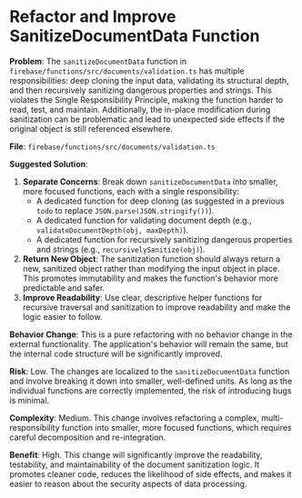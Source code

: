 # Refactor and Improve SanitizeDocumentData Function

**Problem**: The `sanitizeDocumentData` function in `firebase/functions/src/documents/validation.ts` has multiple responsibilities: deep cloning the input data, validating its structural depth, and then recursively sanitizing dangerous properties and strings. This violates the Single Responsibility Principle, making the function harder to read, test, and maintain. Additionally, the in-place modification during sanitization can be problematic and lead to unexpected side effects if the original object is still referenced elsewhere.

**File**: `firebase/functions/src/documents/validation.ts`

**Suggested Solution**:
1. **Separate Concerns**: Break down `sanitizeDocumentData` into smaller, more focused functions, each with a single responsibility:
    - A dedicated function for deep cloning (as suggested in a previous `todo` to replace `JSON.parse(JSON.stringify())`).
    - A dedicated function for validating document depth (e.g., `validateDocumentDepth(obj, maxDepth)`).
    - A dedicated function for recursively sanitizing dangerous properties and strings (e.g., `recursivelySanitize(obj)`).
2. **Return New Object**: The sanitization function should always return a new, sanitized object rather than modifying the input object in place. This promotes immutability and makes the function's behavior more predictable and safer.
3. **Improve Readability**: Use clear, descriptive helper functions for recursive traversal and sanitization to improve readability and make the logic easier to follow.

**Behavior Change**: This is a pure refactoring with no behavior change in the external functionality. The application's behavior will remain the same, but the internal code structure will be significantly improved.

**Risk**: Low. The changes are localized to the `sanitizeDocumentData` function and involve breaking it down into smaller, well-defined units. As long as the individual functions are correctly implemented, the risk of introducing bugs is minimal.

**Complexity**: Medium. This change involves refactoring a complex, multi-responsibility function into smaller, more focused functions, which requires careful decomposition and re-integration.

**Benefit**: High. This change will significantly improve the readability, testability, and maintainability of the document sanitization logic. It promotes cleaner code, reduces the likelihood of side effects, and makes it easier to reason about the security aspects of data processing.